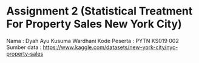 # Assignment 2 (Statistical Treatment For Property Sales New York City)
Nama : Dyah Ayu Kusuma Wardhani
Kode Peserta : PYTN KS019 002
Sumber data : https://www.kaggle.com/datasets/new-york-city/nyc-property-sales
